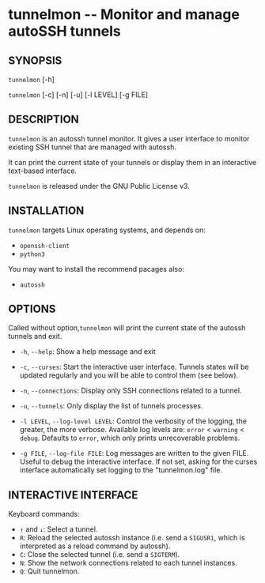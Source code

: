 tunnelmon -- Monitor and manage autoSSH tunnels
================================================

## SYNOPSIS

`tunnelmon` [-h]

`tunnelmon` [-c] [-n] [-u] [-l LEVEL] [-g FILE]


## DESCRIPTION

`tunnelmon` is an autossh tunnel monitor. It gives a user interface to monitor existing SSH tunnel that are managed with autossh. 

It can print the current state of your tunnels or display them in an interactive text-based interface.

`tunnelmon` is released under the GNU Public License v3.


## INSTALLATION

`tunnelmon` targets Linux operating systems, and depends on:
* `openssh-client`
* `python3`

You may want to install the recommend pacages also:
* `autossh`


## OPTIONS

Called without option,`tunnelmon` will print the current state of the autossh tunnels and exit.

* `-h`, `--help`:
  Show a help message and exit

* `-c`, `--curses`:
  Start the interactive user interface. Tunnels states will be updated regularly and you will be able to control them (see below).

* `-n`, `--connections`:
  Display only SSH connections related to a tunnel.

* `-u`, `--tunnels`:
  Only display the list of tunnels processes.

* `-l LEVEL`, `--log-level LEVEL`:
  Control the verbosity of the logging, the greater, the more verbose. Available log levels are: `error` < `warning` <
  `debug`. Defaults to `error`, which only prints unrecoverable problems.

* `-g FILE`, `--log-file FILE`:
  Log messages are written to the given FILE. Useful to debug the interactive interface.
  If not set, asking for the curses interface automatically set logging to the "tunnelmon.log" file.


## INTERACTIVE INTERFACE

Keyboard commands:

* `↑` and `↓`: Select a tunnel.
* `R`: Reload the selected autossh instance (i.e. send a `SIGUSR1`, which is interpreted as a reload command by autossh).
* `C`: Close the selected tunnel (i.e. send a `SIGTERM`).
* `N`: Show the network connections related to each tunnel instances.
* `Q`: Quit tunnelmon.

